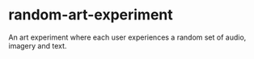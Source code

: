 # random-art-experiment

An art experiment where each user experiences a random set of audio, imagery and text.
